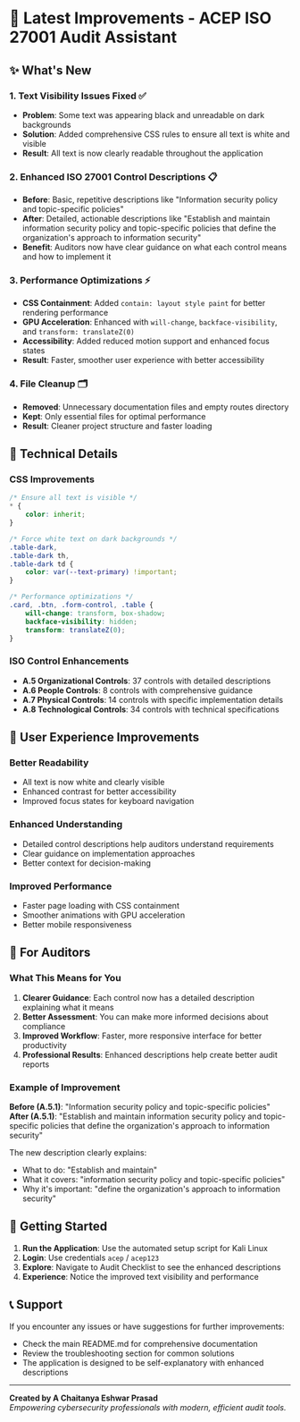 # 🚀 Latest Improvements - ACEP ISO 27001 Audit Assistant

## ✨ **What's New**

### **1. Text Visibility Issues Fixed** ✅
- **Problem**: Some text was appearing black and unreadable on dark backgrounds
- **Solution**: Added comprehensive CSS rules to ensure all text is white and visible
- **Result**: All text is now clearly readable throughout the application

### **2. Enhanced ISO 27001 Control Descriptions** 📋
- **Before**: Basic, repetitive descriptions like "Information security policy and topic-specific policies"
- **After**: Detailed, actionable descriptions like "Establish and maintain information security policy and topic-specific policies that define the organization's approach to information security"
- **Benefit**: Auditors now have clear guidance on what each control means and how to implement it

### **3. Performance Optimizations** ⚡
- **CSS Containment**: Added `contain: layout style paint` for better rendering performance
- **GPU Acceleration**: Enhanced with `will-change`, `backface-visibility`, and `transform: translateZ(0)`
- **Accessibility**: Added reduced motion support and enhanced focus states
- **Result**: Faster, smoother user experience with better accessibility

### **4. File Cleanup** 🗂️
- **Removed**: Unnecessary documentation files and empty routes directory
- **Kept**: Only essential files for optimal performance
- **Result**: Cleaner project structure and faster loading

## 🔧 **Technical Details**

### **CSS Improvements**
```css
/* Ensure all text is visible */
* {
    color: inherit;
}

/* Force white text on dark backgrounds */
.table-dark,
.table-dark th,
.table-dark td {
    color: var(--text-primary) !important;
}

/* Performance optimizations */
.card, .btn, .form-control, .table {
    will-change: transform, box-shadow;
    backface-visibility: hidden;
    transform: translateZ(0);
}
```

### **ISO Control Enhancements**
- **A.5 Organizational Controls**: 37 controls with detailed descriptions
- **A.6 People Controls**: 8 controls with comprehensive guidance
- **A.7 Physical Controls**: 14 controls with specific implementation details
- **A.8 Technological Controls**: 34 controls with technical specifications

## 📱 **User Experience Improvements**

### **Better Readability**
- All text is now white and clearly visible
- Enhanced contrast for better accessibility
- Improved focus states for keyboard navigation

### **Enhanced Understanding**
- Detailed control descriptions help auditors understand requirements
- Clear guidance on implementation approaches
- Better context for decision-making

### **Improved Performance**
- Faster page loading with CSS containment
- Smoother animations with GPU acceleration
- Better mobile responsiveness

## 🎯 **For Auditors**

### **What This Means for You**
1. **Clearer Guidance**: Each control now has a detailed description explaining what it means
2. **Better Assessment**: You can make more informed decisions about compliance
3. **Improved Workflow**: Faster, more responsive interface for better productivity
4. **Professional Results**: Enhanced descriptions help create better audit reports

### **Example of Improvement**
**Before (A.5.1)**: "Information security policy and topic-specific policies"
**After (A.5.1)**: "Establish and maintain information security policy and topic-specific policies that define the organization's approach to information security"

The new description clearly explains:
- What to do: "Establish and maintain"
- What it covers: "information security policy and topic-specific policies"
- Why it's important: "define the organization's approach to information security"

## 🚀 **Getting Started**

1. **Run the Application**: Use the automated setup script for Kali Linux
2. **Login**: Use credentials `acep` / `acep123`
3. **Explore**: Navigate to Audit Checklist to see the enhanced descriptions
4. **Experience**: Notice the improved text visibility and performance

## 📞 **Support**

If you encounter any issues or have suggestions for further improvements:
- Check the main README.md for comprehensive documentation
- Review the troubleshooting section for common solutions
- The application is designed to be self-explanatory with enhanced descriptions

---

**Created by A Chaitanya Eshwar Prasad**  
*Empowering cybersecurity professionals with modern, efficient audit tools.*
